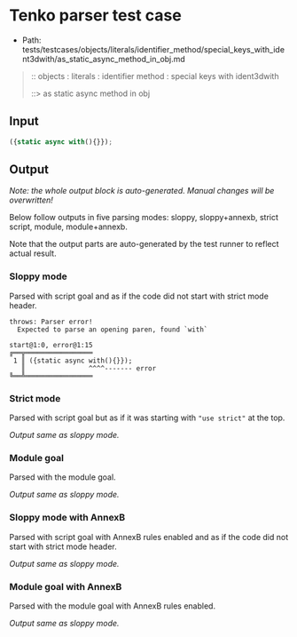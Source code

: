 # Tenko parser test case

- Path: tests/testcases/objects/literals/identifier_method/special_keys_with_ident3dwith/as_static_async_method_in_obj.md

> :: objects : literals : identifier method : special keys with ident3dwith
>
> ::> as static async method in obj

## Input

`````js
({static async with(){}});
`````

## Output

_Note: the whole output block is auto-generated. Manual changes will be overwritten!_

Below follow outputs in five parsing modes: sloppy, sloppy+annexb, strict script, module, module+annexb.

Note that the output parts are auto-generated by the test runner to reflect actual result.

### Sloppy mode

Parsed with script goal and as if the code did not start with strict mode header.

`````
throws: Parser error!
  Expected to parse an opening paren, found `with`

start@1:0, error@1:15
╔══╦═════════════════
 1 ║ ({static async with(){}});
   ║                ^^^^------- error
╚══╩═════════════════

`````

### Strict mode

Parsed with script goal but as if it was starting with `"use strict"` at the top.

_Output same as sloppy mode._

### Module goal

Parsed with the module goal.

_Output same as sloppy mode._

### Sloppy mode with AnnexB

Parsed with script goal with AnnexB rules enabled and as if the code did not start with strict mode header.

_Output same as sloppy mode._

### Module goal with AnnexB

Parsed with the module goal with AnnexB rules enabled.

_Output same as sloppy mode._
